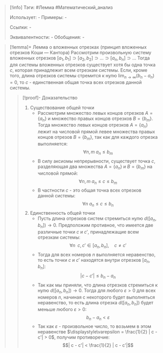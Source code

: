 > [!info]
> Тэги: #Лемма #Математический_анализ   
> 
> Использует: *-*
> Примеры: *-*
> 
> Ссылки: *-*
> 
> Эквивалентности: *-*
> Обобщения: *-*

> [!lemma]+ Лемма о вложенных отрезках (принцип вложенных отрезков Коши — Кантора)
> Рассмотрим произвольную систему вложенных отрезков $[a_1, b_1] \supset [a_2, b_2] \supset \ldots \supset [a_n, b_n] \supset \ldots$ Тогда для системы вложенных отрезков существует хотя бы одна точка $c$, которая принадлежит всем отрезкам системы.
> Если, кроме того, длина отрезков системы стремится к нулю $\displaystyle\lim_{n \to \infty}(b_n-a_n)=0$, то $c$ - единственная общая точка всех отрезков данной системы.
> > [!proof]- Доказательство
> > 1. Существование общей точки
> > 	* Рассмотрим множество левых концов отрезков $A = \{a_n\}$ и множество правых концов отрезков $B = \{b_m\}$. Тогда множество левых концов отрезков $A = \{a_n\}$ лежит на числовой прямой левее множества правых концов отрезов $B = \{b_m\}$, так как для каждого отрезка выполняется: $$\forall n, m \; a_n \leqslant b_m$$
> > 	* В силу аксиомы непрерывности, существует точка $c$, разделяющая два множества $A = \{a_n\}$ и $B = \{b_m\}$ на числовой прямой: $$\forall n, m \; a_n \leqslant c \leqslant b_m$$
> > 	* В частности $c$ - это общая точка всех отрезков данной системы: $$\forall n \; a_n \leqslant c \leqslant b_n$$
> > 2. Единственность общей точки
> > 	* Пусть длина отрезков систем стремиться нулю $d\left([a_n,b_n]\right) \to 0$. Предположим противное, что имеется две различные точки $c$ и $c'$, принадлежащие всем отрезкам системы: $$\forall n \;\; c, c' \in [a_n, b_n], \quad c \neq c'$$
> > 	* Тогда для всех номеров $n$ выполняется неравенство, то есть точки $c$ и $c'$ находятся внутри отрезков $[a_n,b_n]$: $$| c - c'| \leqslant b_n-a_n$$
> > 	* Так как мы приняли, что длина отрезков стремиться к нулю $d\left([a_n,b_n]\right) \to 0$. Тогда для любого $\varepsilon >0$ для всех номеров $n$, начиная с некоторого будет выполняться неравенство, то есть длина отрезка $d\left([a_n,b_n]\right)$ будет меньше любого $\varepsilon >0$: $$b_n-a_n < \varepsilon$$
> > 	* Так как $\varepsilon$ - произвольное число, то возьмем в этом неравенстве $\displaystyle\varepsilon = \frac{1}{2} | c - c'| > 0$, получим противоречие: $$| c - c'| < \frac{1}{2} | c - c'|$$
> > 